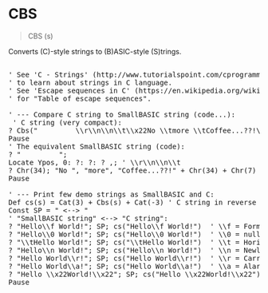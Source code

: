 # CBS

> CBS (s)

Converts (C)-style strings to (B)ASIC-style (S)trings.

<pre>

' See 'C - Strings' (http://www.tutorialspoint.com/cprogramming/c_strings.htm)
' to learn about strings in C language.
' See 'Escape sequences in C' (https://en.wikipedia.org/wiki/Escape_sequences_in_C)
' for "Table of escape sequences".

' --- Compare C string to SmallBASIC string (code...):
 ' C string (very compact):
? Cbs("         \\r\\n\\n\\t\\x22No \\tmore \\tCoffee...??!\\x22\\a")
Pause
' The equivalent SmallBASIC string (code): 
? "         ";
Locate Ypos, 0: ?: ?: ? ,; ' \\r\\n\\n\\t
? Chr(34); "No ", "more", "Coffee...??!" + Chr(34) + Chr(7) ' \\x22No \\tmore \\tCoffee...??!\\x22\\a"
Pause

' --- Print few demo strings as SmallBASIC and C: 
Def cs(s) = Cat(3) + Cbs(s) + Cat(-3) ' C string in reverse color
Const SP = " <--> "
' "SmallBASIC string" <--> "C string":
? "Hello\\f World!"; SP; cs("Hello\\f World!")  ' \\f = Formfeed (clear screen)
? "Hello\\0 World!"; SP; cs("Hello\\0 World!")  ' \\0 = null-terminated string
? "\\tHello World!"; SP; cs("\\tHello World!")  ' \\t = Horizontal Tab
? "Hello\\n World!"; SP; cs("Hello\\n World!")  ' \\n = Newline
? "Hello World\\r!"; SP; cs("Hello World\\r!")  ' \\r = Carriage Return (home pos)
? "Hello World\\a!"; SP; cs("Hello World\\a!")  ' \\a = Alarm (Beep, Bell)
? "Hello \\x22World!\\x22"; SP; cs("Hello \\x22World!\\x22")  ' \\xhh char as hexadecimal number
Pause 

</pre>

